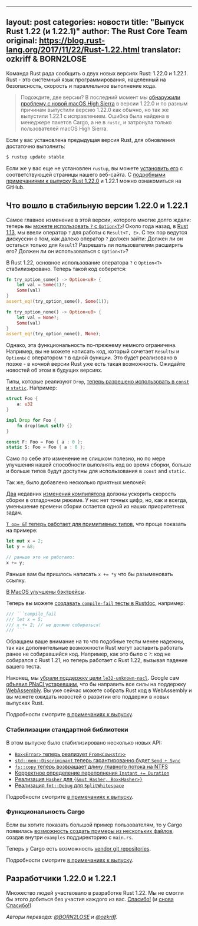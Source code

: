 
---
layout: post
categories: новости
title: "Выпуск Rust 1.22 (и 1.22.1)"
author: The Rust Core Team
original: https://blog.rust-lang.org/2017/11/22/Rust-1.22.html
translator: ozkriff & BORN2LOSE
---

Команда Rust рада сообщить о двух новых версиях Rust: 1.22.0 и 1.22.1.
Rust - это системный язык программирования, нацеленный на безопасность,
скорость и параллельное выполнение кода.

> Подождите, две версии? В последний момент мы
> [обнаружили проблему с новой macOS High Sierra](https://github.com/rust-lang/rust/pull/46183)
> в версии 1.22.0 и по разным причинам выпустили версию 1.22.0 как обычно,
> но так же выпустили 1.22.1 с исправлением.
> Ошибка была найдена в менеджере пакетов Cargo, а не в `rustc`, и затронула только
> пользователей macOS High Sierra.

Если у вас установлена предыдущая версия Rust, для обновления достаточно выполнить:

```bash
$ rustup update stable
```

Если же у вас еще не установлен `rustup`, вы можете [установить его][install]
с соответствующей страницы нашего веб-сайта.
С [подробными примечаниями к выпуску Rust 1.22.0][notes] и 1.22.1
можно ознакомиться на GitHub.

[install]: https://www.rust-lang.org/install.html
[notes]: https://github.com/rust-lang/rust/blob/master/RELEASES.md#version-1220-2017-11-22

## Что вошло в стабильную версии 1.22.0 и 1.22.1

Самое главное изменение в этой версии, которого многие долго ждали: теперь вы
[можете использовать `?` с `Option<T>`](https://github.com/rust-lang/rust/pull/42526)!
Около года назад, в [Rust 1.13], мы ввели оператор `?` для работы с `Result<T, E>`.
С тех пор ведутся дискуссии о том, как далеко оператор `?` должен зайти:
Должен ли он остаться только для `Result`?
Разрешать ли пользователям расширять его?
Должен ли он использоваться с `Option<T>`?

<!--cut-->

В Rust 1.22, основное использование оператора `?` с `Option<T>` стабилизировано.
Теперь такой код соберется:

```rust
fn try_option_some() -> Option<u8> {
    let val = Some(1)?;
    Some(val)
}
assert_eq!(try_option_some(), Some(1));

fn try_option_none() -> Option<u8> {
    let val = None?;
    Some(val)
}
assert_eq!(try_option_none(), None);
```

Однако, эта функциональность по-прежнему немного ограничена.
Например, вы не можете написать код, который сочетает `Result`ы и `Option`ы
с оператором `?` в одной функции.
Это будет реализовано в позже - в ночной версии Rust уже есть такая возможность.
Ожидайте новостей об этом в будущих версиях.

[Rust 1.13]: https://blog.rust-lang.org/2016/11/10/Rust-1.13.html

Типы, которые реализуют `Drop`,
[теперь разрешено использовать в `const` и `static`](https://github.com/rust-lang/rust/pull/44456).
Например:

```rust
struct Foo {
    a: u32
}

impl Drop for Foo {
    fn drop(&mut self) {}
}

const F: Foo = Foo { a : 0 };
static S: Foo = Foo { a : 0 };
```

Само по себе это изменение не слишком полезно,
но по мере улучшения нашей способности выполнять код во время сборки,
больше и больше типов будут доступны для
использования в `const` and `static`.

Так же, было добавлено несколько приятных мелочей:

[Два](https://github.com/rust-lang/rust/pull/45075) недавних
[изменения компилятора](https://github.com/rust-lang/rust/pull/45064)
должны ускорить скорость сборки в отладочном режиме.
У нас нет точных цифр, но, как и всегда, уменьшение времени сборки остается
одной из наших приоритетных задач.

[`T op= &T` теперь работает для примитивных типов](https://github.com/rust-lang/rust/pull/44287),
что проще показать на примере:

```rust
let mut x = 2;
let y = &8;

// раньше это не работало:
x += y;
```

Раньше вам бы пришлось написать `x += *y` что бы разыменовать ссылку.

[В MacOS улучшены бэктрейсы](https://github.com/rust-lang/rust/pull/44251).

Теперь вы можете
[создавать `compile-fail` тесты в Rustdoc](https://github.com/rust-lang/rust/pull/43949),
например:

```rust
/// ```compile_fail
/// let x = 5;
/// x += 2; // не должно собираться!
/// ```
```

Обращаем ваше внимание на то что подобные тесты менее надежны,
так как дополнительные возможности Rust могут заставить работать
ранее не собиравшийся код.
Например, как это было с `?`:
код не собирался с Rust 1.21, но теперь работает с Rust 1.22,
вызывая падение вашего теста.

Наконец, мы [убрали поддержку цели `le32-unknown-nacl`](https://github.com/rust-lang/rust/pull/45041).
Google сам [объявил PNaCl устаревшим](https://blog.chromium.org/2017/05/goodbye-pnacl-hello-webassembly.html),
что бы направить все силы на поддержку [WebAssembly](http://webassembly.org/).
Вы уже сейчас можете собрать Rust код в WebAssembly
и вы можете ожидать новостей о развитии его поддержи в новых выпусках Rust.

Подробности смотрите [в примечаниях к выпуску][notes].


### Стабилизации стандартной библиотеки

В этом выпуске было стабилизировано несколько новых API:

- [`Box<Error>` теперь реализует `From<Cow<str>>`][44466]
- [`std::mem::Discriminant` теперь гарантированно будет `Send + Sync`][45095]
- [`fs::copy` теперь возвращает длину главного потока на NTFS][44895]
- [Корректное определение переполнения `Instant += Duration`][44220]
- [Реализация `Hasher` для `{&mut Hasher, Box<Hasher>}`][44015]
- [Реализация `fmt::Debug` для `SplitWhitespace`][44303]

[44466]: https://github.com/rust-lang/rust/pull/44466
[45095]: https://github.com/rust-lang/rust/pull/45095
[44895]: https://github.com/rust-lang/rust/pull/44895
[44220]: https://github.com/rust-lang/rust/pull/44220
[44015]: https://github.com/rust-lang/rust/pull/44015
[44303]: https://github.com/rust-lang/rust/pull/44303

Подробности смотрите [в примечаниях к выпуску][notes].


### Функциональность Cargo

Если вы хотите показать большой пример пользователям, то у Cargo появилась
[возможность создать примеры из нескольких файлов](https://github.com/rust-lang/cargo/pull/4496),
создав внутри `examples` поддиректорию с `main.rs`.

Теперь у Cargo есть возможность
[vendor git repositories](https://github.com/rust-lang/cargo/pull/3992).

Подробности смотрите [в примечаниях к выпуску][notes].

## Разработчики 1.22.0 и 1.22.1

Множество людей участвовало в разработке Rust 1.22.
Мы не смогли бы этого добиться без участия каждого из вас.
[Спасибо!](https://thanks.rust-lang.org/rust/1.22.0)
(и [снова Спасибо!](https://thanks.rust-lang.org/rust/1.22.1))

*Авторы перевода: [@BORN2LOSE](https://github.com/BORN2LOSE) и [@ozkriff](https://github.com/ozkriff).*
